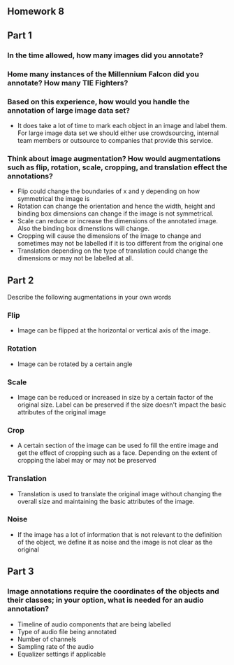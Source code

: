 ## Homework 8

## Part 1
### In the time allowed, how many images did you annotate?

### Home many instances of the Millennium Falcon did you annotate? How many TIE Fighters?

### Based on this experience, how would you handle the annotation of large image data set?
* It does take a lot of time to mark each object in an image and label them. For large image data set we should either use crowdsourcing, internal team members or outsource to companies that provide this service.

### Think about image augmentation? How would augmentations such as flip, rotation, scale, cropping, and translation effect the annotations?
* Flip could change the boundaries of x and y depending on how symmetrical the image is
* Rotation can change the orientation and hence the width, height and binding box dimensions can change if the image is not symmetrical. 
* Scale can reduce or increase the dimensions of the annotated image. Also the binding box dimenstions will change.
* Cropping will cause the dimensions of the image to change and sometimes may not be labelled if it is too different from the original one
* Translation depending on the type of translation could change the dimensions or may not be labelled at all.

## Part 2
Describe the following augmentations in your own words
### Flip
* Image can be flipped at the horizontal or vertical axis of the image.

### Rotation
* Image can be rotated by a certain angle

### Scale
* Image can be reduced or increased in size by a certain factor of the original size. Label can be preserved if the size doesn't impact the basic attributes of the original image

### Crop
* A certain section of the image can be used fo fill the entire image and get the effect of cropping such as a face. Depending on the extent of cropping the label may or may not be preserved

### Translation
* Translation is used to translate the original image without changing the overall size and maintaining the basic attributes of the image.

### Noise
* If the image has a lot of information that is not relevant to the definition of the object, we define it as noise and the image is not clear as the original

## Part 3
### Image annotations require the coordinates of the objects and their classes; in your option, what is needed for an audio annotation?
* Timeline of audio components that are being labelled
* Type of audio file being annotated
* Number of channels
* Sampling rate of the audio
* Equalizer settings if applicable

